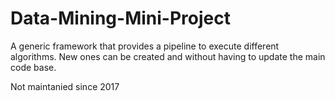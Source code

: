 # Data-Mining-Mini-Project

A generic framework that provides a pipeline to execute different algorithms. New ones can be created and without having to update the main code base.

Not maintanied since 2017
